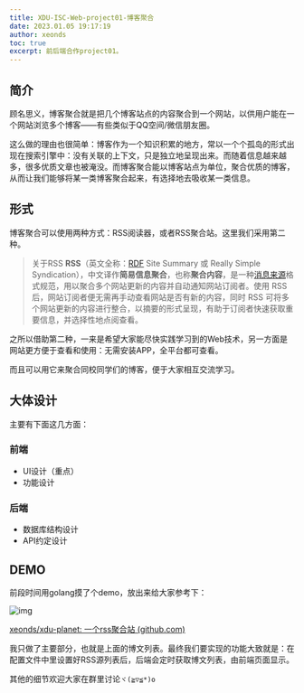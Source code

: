 ```yaml
---
title: XDU-ISC-Web-project01-博客聚合
date: 2023.01.05 19:17:19
author: xeonds
toc: true
excerpt: 前后端合作project01。
---
```


## 简介

顾名思义，博客聚合就是把几个博客站点的内容聚合到一个网站，以供用户能在一个网站浏览多个博客——有些类似于QQ空间/微信朋友圈。

这么做的理由也很简单：博客作为一个知识积累的地方，常以一个个孤岛的形式出现在搜索引擎中：没有关联的上下文，只是独立地呈现出来。而随着信息越来越多，很多优质文章也被淹没。而博客聚合能以博客站点为单位，聚合优质的博客，从而让我们能够将某一类博客聚合起来，有选择地去吸收某一类信息。

## 形式

博客聚合可以使用两种方式：RSS阅读器，或者RSS聚合站。这里我们采用第二种。

>关于RSS
>**RSS**（英文全称：[RDF](https://zh.wikipedia.org/wiki/Resource_Description_Framework "Resource Description Framework") Site Summary 或 Really Simple Syndication），中文译作**简易信息聚合**，也称**聚合内容**，是一种[消息来源](https://zh.wikipedia.org/wiki/%E6%B6%88%E6%81%AF%E4%BE%86%E6%BA%90 "消息来源")格式规范，用以聚合多个网站更新的内容并自动通知网站订阅者。使用 RSS 后，网站订阅者便无需再手动查看网站是否有新的内容，同时 RSS 可将多个网站更新的内容进行整合，以摘要的形式呈现，有助于订阅者快速获取重要信息，并选择性地点阅查看。

之所以借助第二种，一来是希望大家能尽快实践学习到的Web技术，另一方面是网站更方便于查看和使用：无需安装APP，全平台都可查看。

而且可以用它来聚合同校同学们的博客，便于大家相互交流学习。

## 大体设计

主要有下面这几方面：

### 前端

- UI设计（重点）
- 功能设计

### 后端

- 数据库结构设计
- API约定设计

## DEMO

前段时间用golang摸了个demo，放出来给大家参考下：

![img](source/img/Pasted%20image%2020230105195506.png)

[xeonds/xdu-planet: 一个rss聚合站 (github.com)](https://github.com/xeonds/xdu-planet)

我只做了主要部分，也就是上面的博文列表。最终我们要实现的功能大致就是：在配置文件中里设置好RSS源列表后，后端会定时获取博文列表，由前端页面显示。

其他的细节欢迎大家在群里讨论`ヾ(≧▽≦*)o`
